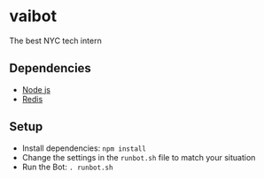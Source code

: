 

vaibot
==================

The best NYC tech intern 

## Dependencies

- [Node js](http://nodejs.org)
- [Redis](http://reistiago.wordpress.com/2011/07/23/installing-on-redis-mac-os-x/)

## Setup

- Install dependencies: `npm install`
- Change the settings in the `runbot.sh` file to match your situation
- Run the Bot: `. runbot.sh`
